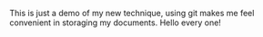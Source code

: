 This is just a demo of my new technique, using git makes me feel convenient in storaging my documents.
Hello every one!
